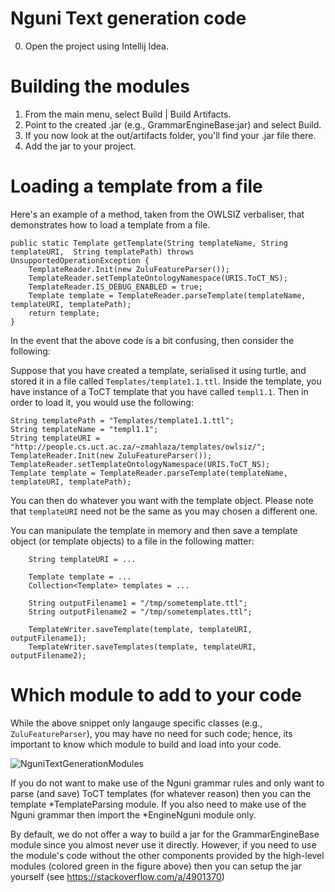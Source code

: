 # Nguni Text generation code

0. Open the  project using Intellij Idea.

# Building the modules

1. From the main menu, select Build | Build Artifacts.
2. Point to the created .jar (e.g., GrammarEngineBase:jar) and select Build.
3. If you now look at the out/artifacts folder, you'll find your .jar file there.
4. Add the jar to your project.

# Loading a template from a file

Here's an example of a method, taken from the OWLSIZ verbaliser, that demonstrates how to load a template from a file.

    public static Template getTemplate(String templateName, String templateURI,  String templatePath) throws UnsupportedOperationException {
        TemplateReader.Init(new ZuluFeatureParser());
        TemplateReader.setTemplateOntologyNamespace(URIS.ToCT_NS);
        TemplateReader.IS_DEBUG_ENABLED = true;
        Template template = TemplateReader.parseTemplate(templateName, templateURI, templatePath);
        return template;
    }

In the event that the above code is a bit confusing, then consider the following:

Suppose that you have created a template, serialised it using turtle, and stored it in a file called `Templates/template1.1.ttl`. Inside the template, you have instance of a ToCT template that you have called `templ1.1`. Then in order to load it, you would use the following:


    String templatePath = "Templates/template1.1.ttl";
    String templateName = "templ1.1";
    String templateURI = "http://people.cs.uct.ac.za/~zmahlaza/templates/owlsiz/";
    TemplateReader.Init(new ZuluFeatureParser());
    TemplateReader.setTemplateOntologyNamespace(URIS.ToCT_NS);
    Template template = TemplateReader.parseTemplate(templateName, templateURI, templatePath);

You can then do whatever you want with the template object. Please note that `templateURI` need not be the same as you may chosen a different one.

You can manipulate the template in memory and then save a template object (or template objects) to a file in the following matter:
 
        String templateURI = ...
      
        Template template = ...
        Collection<Template> templates = ...

        String outputFilename1 = "/tmp/sometemplate.ttl";
        String outputFilename2 = "/tmp/sometemplates.ttl";
        
        TemplateWriter.saveTemplate(template, templateURI, outputFilename1);
        TemplateWriter.saveTemplates(template, templateURI, outputFilename2);

# Which module to add to your code

While the above snippet only langauge specific classes (e.g., `ZuluFeatureParser`), you may have no need for such code; hence, its important to know which module to build and load into your code.

![NguniTextGenerationModules](https://user-images.githubusercontent.com/2272078/143596408-27455ca4-8c47-472b-9d22-e1be57c3e0a4.png)

If you do not want to make use of the Nguni grammar rules and only want to parse (and save) ToCT templates (for whatever reason) then you can the template *TemplateParsing module. If you also need to make use of the Nguni grammar then import the *EngineNguni module only.

By default, we do not offer a way to build a jar for the GrammarEngineBase module since you almost never use it directly. However, if you need to use the module's code without the other components provided by the high-level modules (colored green in the figure above) then you can setup the jar yourself (see https://stackoverflow.com/a/4901370)
